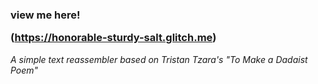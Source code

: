 <h3> view me here!
  
  (https://honorable-sturdy-salt.glitch.me)</h3>

*A simple text reassembler based on Tristan Tzara's "To Make a Dadaist Poem"*


